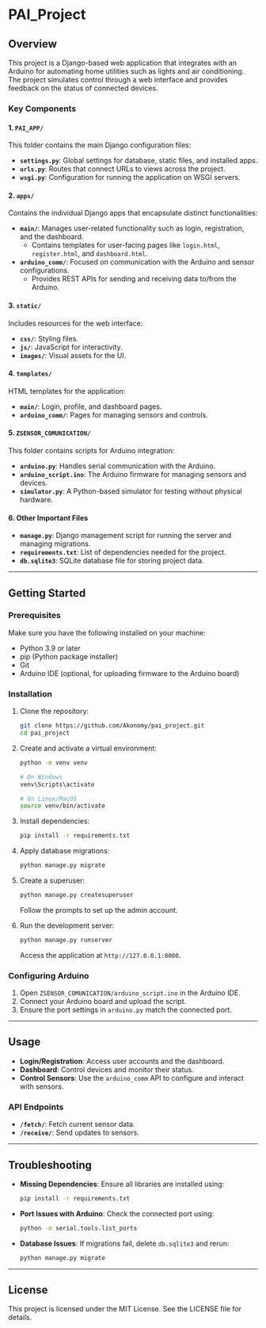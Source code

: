 # PAI_Project

## Overview

This project is a Django-based web application that integrates with an Arduino for automating home utilities such as lights and air conditioning. The project simulates control through a web interface and provides feedback on the status of connected devices.

### Key Components

#### 1. `PAI_APP/`
This folder contains the main Django configuration files:
- **`settings.py`**: Global settings for database, static files, and installed apps.
- **`urls.py`**: Routes that connect URLs to views across the project.
- **`wsgi.py`**: Configuration for running the application on WSGI servers.

#### 2. `apps/`
Contains the individual Django apps that encapsulate distinct functionalities:
- **`main/`**: Manages user-related functionality such as login, registration, and the dashboard.
  - Contains templates for user-facing pages like `login.html`, `register.html`, and `dashboard.html`.
- **`arduino_comm/`**: Focused on communication with the Arduino and sensor configurations.
  - Provides REST APIs for sending and receiving data to/from the Arduino.

#### 3. `static/`
Includes resources for the web interface:
- **`css/`**: Styling files.
- **`js/`**: JavaScript for interactivity.
- **`images/`**: Visual assets for the UI.

#### 4. `templates/`
HTML templates for the application:
- **`main/`**: Login, profile, and dashboard pages.
- **`arduino_comm/`**: Pages for managing sensors and controls.

#### 5. `ZSENSOR_COMUNICATION/`
This folder contains scripts for Arduino integration:
- **`arduino.py`**: Handles serial communication with the Arduino.
- **`arduino_script.ino`**: The Arduino firmware for managing sensors and devices.
- **`simulator.py`**: A Python-based simulator for testing without physical hardware.

#### 6. Other Important Files
- **`manage.py`**: Django management script for running the server and managing migrations.
- **`requirements.txt`**: List of dependencies needed for the project.
- **`db.sqlite3`**: SQLite database file for storing project data.

---

## Getting Started

### Prerequisites
Make sure you have the following installed on your machine:
- Python 3.9 or later
- pip (Python package installer)
- Git
- Arduino IDE (optional, for uploading firmware to the Arduino board)

### Installation
1. Clone the repository:
   ```bash
   git clone https://github.com/Akonomy/pai_project.git
   cd pai_project
   ```

2. Create and activate a virtual environment:
   ```bash
   python -m venv venv
   
   # On Windows
   venv\Scripts\activate

   # On Linux/MacOS
   source venv/bin/activate
   ```

3. Install dependencies:
   ```bash
   pip install -r requirements.txt
   ```

4. Apply database migrations:
   ```bash
   python manage.py migrate
   ```

5. Create a superuser:
   ```bash
   python manage.py createsuperuser
   ```
   Follow the prompts to set up the admin account.

6. Run the development server:
   ```bash
   python manage.py runserver
   ```
   Access the application at `http://127.0.0.1:8000`.

### Configuring Arduino
1. Open `ZSENSOR_COMUNICATION/arduino_script.ino` in the Arduino IDE.
2. Connect your Arduino board and upload the script.
3. Ensure the port settings in `arduino.py` match the connected port.

---

## Usage
- **Login/Registration**: Access user accounts and the dashboard.
- **Dashboard**: Control devices and monitor their status.
- **Control Sensors**: Use the `arduino_comm` API to configure and interact with sensors.

### API Endpoints
- **`/fetch/`**: Fetch current sensor data.
- **`/receive/`**: Send updates to sensors.

---

## Troubleshooting
- **Missing Dependencies**:
  Ensure all libraries are installed using:
  ```bash
  pip install -r requirements.txt
  ```
- **Port Issues with Arduino**:
  Check the connected port using:
  ```bash
  python -m serial.tools.list_ports
  ```
- **Database Issues**:
  If migrations fail, delete `db.sqlite3` and rerun:
  ```bash
  python manage.py migrate
  ```

---

## License
This project is licensed under the MIT License. See the LICENSE file for details.
